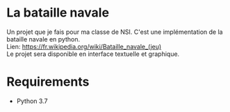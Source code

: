 # La bataille navale

Un projet que je fais pour ma classe de NSI. C'est une implémentation de la bataille navale en python.\
Lien: https://fr.wikipedia.org/wiki/Bataille_navale_(jeu)  
Le projet sera disponible en interface textuelle et graphique.

# Requirements
- Python 3.7
